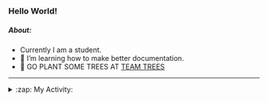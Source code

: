 ### Hello World!

##### About:
- Currently I am a student.
- 🌱 I’m learning how to make better documentation.
- 🌱 GO PLANT SOME TREES AT [TEAM TREES](https://teamtrees.org/)

---
<details>
  <summary>:zap: My Activity:</summary>
  
<!--START_SECTION:waka-->
![Code Time](http://img.shields.io/badge/Code%20Time-1%2C108%20hrs%206%20mins-blue)

**I'm a Night 🦉** 

```text
🌞 Morning                1310 commits        ██░░░░░░░░░░░░░░░░░░░░░░░   08.92 % 
🌆 Daytime                5170 commits        █████████░░░░░░░░░░░░░░░░   35.22 % 
🌃 Evening                4228 commits        ███████░░░░░░░░░░░░░░░░░░   28.80 % 
🌙 Night                  3971 commits        ███████░░░░░░░░░░░░░░░░░░   27.05 % 
```
📅 **I'm Most Productive on Wednesday** 

```text
Monday                   2251 commits        ████░░░░░░░░░░░░░░░░░░░░░   15.33 % 
Tuesday                  1775 commits        ███░░░░░░░░░░░░░░░░░░░░░░   12.09 % 
Wednesday                3469 commits        ██████░░░░░░░░░░░░░░░░░░░   23.63 % 
Thursday                 1803 commits        ███░░░░░░░░░░░░░░░░░░░░░░   12.28 % 
Friday                   1458 commits        ██░░░░░░░░░░░░░░░░░░░░░░░   09.93 % 
Saturday                 1332 commits        ██░░░░░░░░░░░░░░░░░░░░░░░   09.07 % 
Sunday                   2591 commits        ████░░░░░░░░░░░░░░░░░░░░░   17.65 % 
```


📊 **This Week I Spent My Time On** 

```text
🔥 Editors: 
VS Code                  15 hrs 56 mins      █████████████████████████   100.00 % 

🐱‍💻 Projects: 
praise                   11 hrs 3 mins       █████████████████░░░░░░░░   69.36 % 
skillgraff               2 hrs 48 mins       ████░░░░░░░░░░░░░░░░░░░░░   17.61 % 
CSF22                    2 hrs 4 mins        ███░░░░░░░░░░░░░░░░░░░░░░   13.02 % 
```


 Last Updated on 17/04/2023 18:08:48 UTC
<!--END_SECTION:waka-->
</details>
